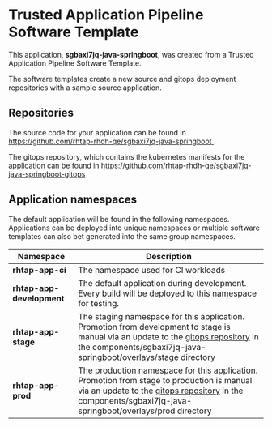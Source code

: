 # Trusted Application Pipeline Software Template

This application, **sgbaxi7jq-java-springboot**, was created from a Trusted Application Pipeline Software Template.

The software templates create a new source and gitops deployment repositories with a sample source application. 

## Repositories

The source code for your application can be found in [https://github.com/rhtap-rhdh-qe/sgbaxi7jq-java-springboot ](https://github.com/rhtap-rhdh-qe/sgbaxi7jq-java-springboot ).
 
The gitops repository, which contains the kubernetes manifests for the application can be found in 
[https://github.com/rhtap-rhdh-qe/sgbaxi7jq-java-springboot-gitops ](https://github.com/rhtap-rhdh-qe/sgbaxi7jq-java-springboot-gitops ) 

## Application namespaces 

The default application will be found in the following namespaces. Applications can be deployed into unique namespaces or multiple software templates can also bet generated into the same group namespaces.  

|  Namespace   |  Description   |  
| -------- | -------- |
| **rhtap-app-ci** | The namespace used for CI workloads |
| **rhtap-app-development** | The default application during development. Every build will be deployed to this namespace for testing. |
| **rhtap-app-stage** | The staging namespace for this application. Promotion from development to stage is manual via an update to the [gitops repository](https://github.com/rhtap-rhdh-qe/sgbaxi7jq-java-springboot-gitops ) in the components/sgbaxi7jq-java-springboot/overlays/stage directory |
| **rhtap-app-prod** | The production namespace for this application. Promotion from stage to production is manual via an update to the [gitops repository](https://github.com/rhtap-rhdh-qe/sgbaxi7jq-java-springboot-gitops ) in the components/sgbaxi7jq-java-springboot/overlays/prod directory |